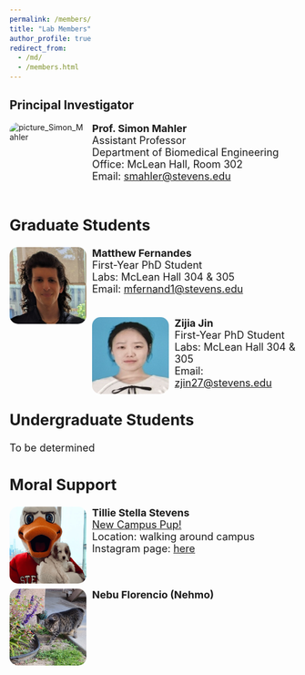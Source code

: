```yaml
---
permalink: /members/
title: "Lab Members"
author_profile: true
redirect_from: 
  - /md/
  - /members.html
---
```

<style>
.roundrect {
border-radius: 15px;
  margin-right: 10px;  
}
</style>
## Principal Investigator
<img src="../images/Headshot_Simon_Mahler.png" alt="picture_Simon_Mahler" class="roundrect" style="width:135px;height:135px;" align="left"><font size="4"><b>Prof. Simon Mahler </b><br>
  Assistant Professor<br>
  Department of Biomedical Engineering<br>
  Office: McLean Hall, Room 302<br>
  Email: <a href="mailto:smahler@stevens.edu" target="_blank">smahler@stevens.edu</a><br><br>

## Graduate Students

<img src="../images/Matthew_Fernandes.png" alt="picture_Matthew_Fernandes" class="roundrect" style="width:135px;height:135px;" align="left"><font size="4"><b>Matthew Fernandes</b><br> 
  First-Year PhD Student<br> 
  Labs: McLean Hall 304 & 305<br>
  Email: <a href="mailto:mfernand1@stevens.edu" target="_blank">mfernand1@stevens.edu</a><br>

  <br><img src="../images/Zijia_Jin.png" alt="picture_Zijia_Jin" class="roundrect" style="width:135px;height:135px;" align="left"><font size="4"> 
  <b>Zijia Jin</b><br> 
  First-Year PhD Student<br> 
  Labs: McLean Hall 304 & 305<br>
  Email: <a href="mailto:zjin27@stevens.edu" target="_blank">zjin27@stevens.edu</a><br>

## Undergraduate Students

   To be determined 

   
## Moral Support 
  <img src="../images/Tillie.png" alt="Tillie" class="roundrect" style="width:135px;height:135px;" align="left">
  <b>Tillie Stella Stevens</b><br> 
  <a href="https://www.stevens.edu/news/meet-tillie-stevens-new-campus-pup" target="_blank">New Campus Pup!</a><br>
  Location: walking around campus <br>
  Instagram page: <a href="https://www.instagram.com/followstevens/?hl=en" target="_blank">here</a><br><br>
  
  <br><img src="../images/Nehmo.png" alt="Nehmo_picture" class="roundrect"  style="width:135px;height:135px;" align="left">
  <b>Nebu Florencio (Nehmo)</b><br> 

